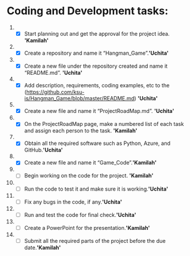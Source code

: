 # Coding and Development tasks: 
1. - [x] Start planning out and get the approval for the project idea. **'Kamilah'** 
2. - [x] Create a repository and name it “Hangman_Game”.**'Uchita'**  
3. - [x] Create a new file under the repository created and name it “README.md”. **'Uchita'** 
4. - [x] Add description, requirements, coding examples, etc to the (https://github.com/ksu-is/Hangman_Game/blob/master/README.md) **'Uchita'** 
5. - [x] Create a new file and name it “ProjectRoadMap.md”. **'Uchita'** 
6. - [x] On the ProjectRoadMap page, make a numbered list of each task and assign each person to the task. **'Kamilah'** 
7. - [x] Obtain all the required software such as Python, Azure, and GitHub.**'Uchita'**  
8. - [x] Create a new file and name it “Game_Code”.**'Kamilah'** 
9. - [ ] Begin working on the code for the project. **'Kamilah'** 
10. - [ ] Run the code to test it and make sure it is working.**'Uchita'**
11. - [ ] Fix any bugs in the code, if any.**'Uchita'**
12. - [ ] Run and test the code for final check.**'Uchita'**
13. - [ ] Create a PowerPoint for the presentation.**'Kamilah'** 
14. - [ ] Submit all the required parts of the project before the due date.**'Kamilah'** 
